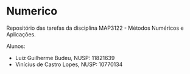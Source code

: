 # Numerico
Repositório das tarefas da disciplina MAP3122 - Métodos Numéricos e Aplicações.

Alunos:
 - Luiz Guilherme Budeu, NUSP: 11821639
 - Vinícius de Castro Lopes, NUSP: 10770134